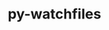 ---
title: "py-watchfiles"
layout: cache
categories: [package, develop]
meta: {"versions": ["0.18.1"], "compilers": ["gcc@=11.3.0", "gcc@=7.3.1"], "oss": ["amzn2", "ubuntu22.04"], "platforms": ["linux"], "targets": ["x86_64_v3"], "stacks": ["ml-linux-x86_64-cpu", "ml-linux-x86_64-cuda", "root"], "num_specs": 5, "num_specs_by_stack": {"ml-linux-x86_64-cuda": 5, "root": 5, "ml-linux-x86_64-cpu": 5}}
spec_details: [{"hash": "phwqvpux4vgldqniydru3l7bxxivu2u2", "compiler": "gcc@=7.3.1", "versions": ["0.18.1"], "os": "amzn2", "platform": "linux", "target": "x86_64_v3", "variants": ["build_system=python_pip"], "stacks": ["ml-linux-x86_64-cuda", "root", "ml-linux-x86_64-cpu"], "size": "-", "tarball": "https://binaries.spack.io/develop/build_cache/linux-amzn2-x86_64_v3/gcc-7.3.1/py-watchfiles-0.18.1/linux-amzn2-x86_64_v3-gcc-7.3.1-py-watchfiles-0.18.1-phwqvpux4vgldqniydru3l7bxxivu2u2.spack"}, {"hash": "3kbarae5unu6qsmfzf4xwg57qbkvewo3", "compiler": "gcc@=11.3.0", "versions": ["0.18.1"], "os": "ubuntu22.04", "platform": "linux", "target": "x86_64_v3", "variants": ["build_system=python_pip"], "stacks": ["ml-linux-x86_64-cuda", "root", "ml-linux-x86_64-cpu"], "size": "-", "tarball": "https://binaries.spack.io/develop/build_cache/linux-ubuntu22.04-x86_64_v3/gcc-11.3.0/py-watchfiles-0.18.1/linux-ubuntu22.04-x86_64_v3-gcc-11.3.0-py-watchfiles-0.18.1-3kbarae5unu6qsmfzf4xwg57qbkvewo3.spack"}, {"hash": "eilzkk6ro6ryicro4gzuws6afoajzpse", "compiler": "gcc@=11.3.0", "versions": ["0.18.1"], "os": "ubuntu22.04", "platform": "linux", "target": "x86_64_v3", "variants": ["build_system=python_pip"], "stacks": ["ml-linux-x86_64-cuda", "root", "ml-linux-x86_64-cpu"], "size": "-", "tarball": "https://binaries.spack.io/develop/build_cache/linux-ubuntu22.04-x86_64_v3/gcc-11.3.0/py-watchfiles-0.18.1/linux-ubuntu22.04-x86_64_v3-gcc-11.3.0-py-watchfiles-0.18.1-eilzkk6ro6ryicro4gzuws6afoajzpse.spack"}, {"hash": "o7qjfwkw7dmwzyk3dbhv6yqbmv5yknmf", "compiler": "gcc@=11.3.0", "versions": ["0.18.1"], "os": "ubuntu22.04", "platform": "linux", "target": "x86_64_v3", "variants": ["build_system=python_pip"], "stacks": ["ml-linux-x86_64-cuda", "root", "ml-linux-x86_64-cpu"], "size": "-", "tarball": "https://binaries.spack.io/develop/build_cache/linux-ubuntu22.04-x86_64_v3/gcc-11.3.0/py-watchfiles-0.18.1/linux-ubuntu22.04-x86_64_v3-gcc-11.3.0-py-watchfiles-0.18.1-o7qjfwkw7dmwzyk3dbhv6yqbmv5yknmf.spack"}, {"hash": "cj22ptoak3vpm54ryqhkec2xxvmqjrs7", "compiler": "gcc@=11.3.0", "versions": ["0.18.1"], "os": "ubuntu22.04", "platform": "linux", "target": "x86_64_v3", "variants": ["build_system=python_pip"], "stacks": ["ml-linux-x86_64-cuda", "root", "ml-linux-x86_64-cpu"], "size": "-", "tarball": "https://binaries.spack.io/develop/build_cache/linux-ubuntu22.04-x86_64_v3/gcc-11.3.0/py-watchfiles-0.18.1/linux-ubuntu22.04-x86_64_v3-gcc-11.3.0-py-watchfiles-0.18.1-cj22ptoak3vpm54ryqhkec2xxvmqjrs7.spack"}]
---